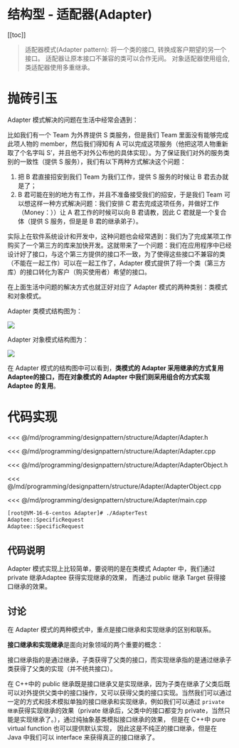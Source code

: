 # 结构型 - 适配器(Adapter)

​[[toc]]

> 适配器模式(Adapter pattern): 将一个类的接口, 转换成客户期望的另一个接口。 适配器让原本接口不兼容的类可以合作无间。 对象适配器使用组合, 类适配器使用多重继承。

# 抛砖引玉

Adapter 模式解决的问题在生活中经常会遇到：

比如我们有一个 Team 为外界提供 S 类服务，但是我们 Team 里面没有能够完成此项人物的 member，然后我们得知有 A 可以完成这项服务（他把这项人物重新取了个名字叫 S’，并且他不对外公布他的具体实现）。为了保证我们对外的服务类别的一致性（提供 S 服务），我们有以下两种方式解决这个问题：

1. 把 B 君直接招安到我们 Team 为我们工作，提供 S 服务的时候让 B 君去办就是了；
2. B 君可能在别的地方有工作，并且不准备接受我们的招安，于是我们 Team 可以想这样一种方式解决问题：我们安排 C 君去完成这项任务，并做好工作（Money：））让 A 君工作的时候可以向 B 君请教，因此 C 君就是一个复合体（提供 S 服务，但是是 B 君的继承弟子）。

实际上在软件系统设计和开发中，这种问题也会经常遇到：我们为了完成某项工作购买了一个第三方的库来加快开发。这就带来了一个问题：我们在应用程序中已经设计好了接口，与这个第三方提供的接口不一致，为了使得这些接口不兼容的类（不能在一起工作）可以在一起工作了，Adapter 模式提供了将一个类（第三方库）的接口转化为客户（购买使用者）希望的接口。

在上面生活中问题的解决方式也就正好对应了 Adapter 模式的两种类别：类模式和对象模式。

Adapter 类模式结构图为：

![](_images/programming/designpattern/structure/Adapter_class.png)

Adapter 对象模式结构图为：

![](_images/programming/designpattern/structure/Adapter_object.png)

在 Adapter 模式的结构图中可以看到，**类模式的 Adapter 采用继承的方式复用 Adaptee的接口，而在对象模式的 Adapter 中我们则采用组合的方式实现 Adaptee 的复用**。

# 代码实现

<<< @/md/programming/designpattern/structure/Adapter/Adapter.h

<<< @/md/programming/designpattern/structure/Adapter/Adapter.cpp

<<< @/md/programming/designpattern/structure/Adapter/AdapterObject.h

<<< @/md/programming/designpattern/structure/Adapter/AdapterObject.cpp

<<< @/md/programming/designpattern/structure/Adapter/main.cpp

```bash
[root@VM-16-6-centos Adapter]# ./AdapterTest
Adaptee::SpecificRequest
Adaptee::SpecificRequest
```

## 代码说明

Adapter 模式实现上比较简单，要说明的是在类模式 Adapter 中，我们通过 private 继承Adaptee 获得实现继承的效果， 而通过 public 继承 Target 获得接口继承的效果。

## 讨论

在 Adapter 模式的两种模式中，重点是接口继承和实现继承的区别和联系。

**接口继承和实现继承**是面向对象领域的两个重要的概念：

接口继承指的是通过继承，子类获得了父类的接口，而实现继承指的是通过继承子类获得了父类的实现（并不统共接口）。

在 C++中的 public 继承既是接口继承又是实现继承，因为子类在继承了父类后既可以对外提供父类中的接口操作，又可以获得父类的接口实现。当然我们可以通过一定的方式和技术模拟单独的接口继承和实现继承，例如我们可以通过 `private 继承`获得实现继承的效果（private 继承后，父类中的接口都变为 private，当然只能是实现继承了。），通过纯抽象基类模拟接口继承的效果， 但是在 C++中 pure virtual function 也可以提供默认实现， 因此这是不纯正的接口继承，但是在 Java 中我们可以 interface 来获得真正的接口继承了。
